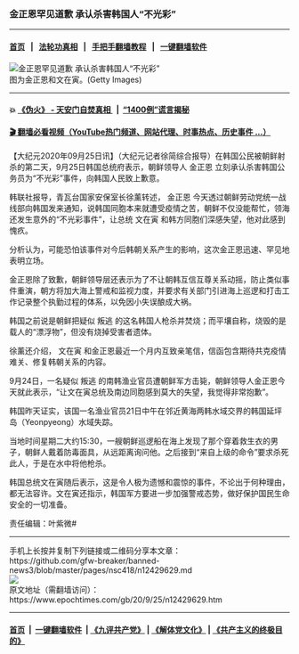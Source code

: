 ### 金正恩罕见道歉 承认杀害韩国人“不光彩”
------------------------

#### [首页](https://github.com/gfw-breaker/banned-news3/blob/master/README.md) &nbsp;&nbsp;|&nbsp;&nbsp; [法轮功真相](https://github.com/begood0513/basic/blob/master/README.md)  &nbsp;&nbsp;|&nbsp;&nbsp; [手把手翻墙教程](https://github.com/gfw-breaker/guides/wiki)  &nbsp;&nbsp;|&nbsp;&nbsp; [一键翻墙软件](https://github.com/gfw-breaker/nogfw/blob/master/README.md)  



<div><img alt="金正恩罕见道歉 承认杀害韩国人“不光彩”" class="attachment-djy_600_400 size-djy_600_400 wp-post-image" src="https://i.epochtimes.com/assets/uploads/2020/09/11-15.jpg"/>
<div class="caption">
 图为金正恩和文在寅。(Getty Images)
</div></div><hr/>

#### 💥 [《伪火》 - 天安门自焚真相 ](http://158.247.195.190:10000/videos/blog/weihuo.html)&nbsp; |&nbsp; [“1400例”谎言揭秘  ](http://158.247.195.190:10000/videos/blog/jiexi1400.html)

#### [ 🎬  翻墙必看视频（YouTube热门频道、网站代理、时事热点、历史事件 ...）](https://github.com/gfw-breaker/links/blob/master/banned.md)

<div><p>
 【大纪元2020年09月25日讯】（大纪元记者徐简综合报导）在韩国公民被朝鲜射杀的第二天，9月25日韩国总统府表示，朝鲜领导人
 <ok href="https://www.epochtimes.com/gb/tag/%E9%87%91%E6%AD%A3%E6%81%A9.html">
  金正恩
 </ok>
 立刻承认杀害韩国公务员为“不光彩”事件，向韩国人民致上歉意。
</p>
<p>
 韩联社报导，青瓦台国家安保室长徐薰转述，
 <ok href="https://www.epochtimes.com/gb/tag/%E9%87%91%E6%AD%A3%E6%81%A9.html">
  金正恩
 </ok>
 今天透过朝鲜劳动党统一战线部向韩国发来通知，说韩国同胞本来就遭受疫情之苦，朝鲜不仅没能帮忙，领海还发生意外的“不光彩事件”，让总统
 <ok href="https://www.epochtimes.com/gb/tag/%E6%96%87%E5%9C%A8%E5%AF%85.html">
  文在寅
 </ok>
 和韩方同胞们深感失望，他对此感到愧疚。
</p>
<p>
 分析认为，可能恐怕该事件对今后韩朝关系产生的影响，这次金正恩迅速、罕见地表明立场。
</p>
<p>
 金正恩除了致歉，朝鲜领导层还表示为了不让朝韩互信互尊关系动摇，防止类似事件重演，朝方将加大海上警戒和监视力度，并要求有关部门引进海上巡逻和打击工作记录整个执勤过程的体系，以免因小失误酿成大祸。
</p>
<p>
 韩国之前说是朝鲜把疑似
 <ok href="https://www.epochtimes.com/gb/tag/%E5%8F%9B%E9%80%83.html">
  叛逃
 </ok>
 的这名韩国人枪杀并焚烧；而平壤自称，烧毁的是载人的“漂浮物”，但没有烧掉受害者遗体。
</p>
<p>
 徐薰还介绍，
 <ok href="https://www.epochtimes.com/gb/tag/%E6%96%87%E5%9C%A8%E5%AF%85.html">
  文在寅
 </ok>
 和金正恩最近一个月内互致亲笔信，信函包含期待共克疫情难关、修复韩朝关系的内容。
</p>
<p>
 9月24日，一名疑似
 <ok href="https://www.epochtimes.com/gb/tag/%E5%8F%9B%E9%80%83.html">
  叛逃
 </ok>
 的南韩渔业官员遭朝鲜军方击毙，朝鲜领导人金正恩今天就此表示，“让文在寅总统及南边同胞感到莫大的失望，我觉得非常抱歉”。
</p>
<p>
 韩国昨天证实，该国一名渔业官员21日中午在邻近黄海两韩水域交界的韩国延坪岛（Yeonpyeong）水域失踪。
</p>
<p>
 当地时间星期二大约15:30，一艘朝鲜巡逻船在海上发现了那个穿着救生衣的男子，朝鲜人戴着防毒面具，从远距离询问他。之后接到“来自上级的命令”要求杀死此人，于是在水中将他枪杀。
</p>
<p>
 韩国总统文在寅随后表示，这是令人极为遗憾和震惊的事件，不论出于何种理由，都无法容许。文在寅还指示，韩国军方要进一步加强警戒态势，做好保护国民生命安全的一切准备。
</p>
<p>
 责任编辑：叶紫微#
</p>
</div>
<hr/>
手机上长按并复制下列链接或二维码分享本文章：<br/>
https://github.com/gfw-breaker/banned-news3/blob/master/pages/nsc418/n12429629.md <br/>
<a href='https://github.com/gfw-breaker/banned-news3/blob/master/pages/nsc418/n12429629.md'><img src='https://github.com/gfw-breaker/banned-news3/blob/master/pages/nsc418/n12429629.md.png'/></a> <br/>
原文地址（需翻墙访问）：https://www.epochtimes.com/gb/20/9/25/n12429629.htm


------------------------
#### [首页](https://github.com/gfw-breaker/banned-news3/blob/master/README.md) &nbsp;|&nbsp; [一键翻墙软件](https://github.com/gfw-breaker/nogfw/blob/master/README.md) &nbsp;| [《九评共产党》](https://github.com/gfw-breaker/9ping.md/blob/master/README.md#九评之一评共产党是什么) | [《解体党文化》](https://github.com/gfw-breaker/jtdwh.md/blob/master/README.md) | [《共产主义的终极目的》](https://github.com/gfw-breaker/gczydzjmd.md/blob/master/README.md)


<img src='http://gfw-breaker.win/banned-news3/pages/nsc418/n12429629.md' width='0px' height='0px'/>